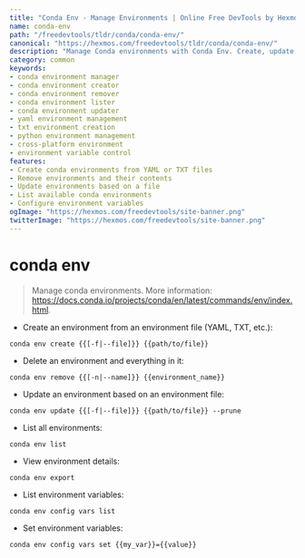 ```yaml
---
title: "Conda Env - Manage Environments | Online Free DevTools by Hexmos"
name: conda-env
path: "/freedevtools/tldr/conda/conda-env/"
canonical: "https://hexmos.com/freedevtools/tldr/conda/conda-env/"
description: "Manage Conda environments with Conda Env. Create, update, remove and list environments efficiently. Free online tool, no registration required."
category: common
keywords:
- conda environment manager
- conda environment creator
- conda environment remover
- conda environment lister
- conda environment updater
- yaml environment management
- txt environment creation
- python environment management
- cross-platform environment
- environment variable control
features:
- Create conda environments from YAML or TXT files
- Remove environments and their contents
- Update environments based on a file
- List available conda environments
- Configure environment variables
ogImage: "https://hexmos.com/freedevtools/site-banner.png"
twitterImage: "https://hexmos.com/freedevtools/site-banner.png"
---
```


# conda env

> Manage conda environments.
> More information: <https://docs.conda.io/projects/conda/en/latest/commands/env/index.html>.

- Create an environment from an environment file (YAML, TXT, etc.):

`conda env create {{[-f|--file]}} {{path/to/file}}`

- Delete an environment and everything in it:

`conda env remove {{[-n|--name]}} {{environment_name}}`

- Update an environment based on an environment file:

`conda env update {{[-f|--file]}} {{path/to/file}} --prune`

- List all environments:

`conda env list`

- View environment details:

`conda env export`

- List environment variables:

`conda env config vars list`

- Set environment variables:

`conda env config vars set {{my_var}}={{value}}`

